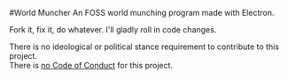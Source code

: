 #World Muncher
An FOSS world munching program made with Electron.

Fork it, fix it, do whatever. I'll gladly roll in code changes.

There is no ideological or political stance requirement to contribute to this project.  
There is [no Code of Conduct](https://github.com/domgetter/NCoC) for this project.
